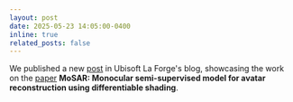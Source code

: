 ```yaml
---
layout: post
date: 2025-05-23 14:05:00-0400
inline: true
related_posts: false
---
```


We published a new [post](https://www.ubisoft.com/en-us/studio/laforge/news/5hypnC0mKU3LY4t4eHxnjR/mosar-gnration-davatars-de-personnage-fiables-partir-dun-simple-portrait-photo) in Ubisoft La Forge's blog, showcasing the work on the [paper](https://ubisoft-laforge.github.io/character/mosar/) **MoSAR: Monocular semi-supervised model for avatar reconstruction using differentiable shading**.